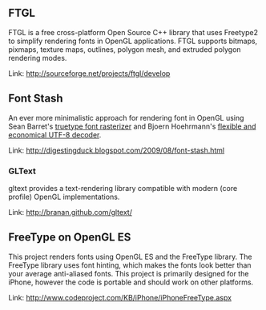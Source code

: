 ## FTGL ##

FTGL is a free cross-platform Open Source C++ library that uses Freetype2 to simplify rendering fonts in OpenGL applications. FTGL supports bitmaps, pixmaps, texture maps, outlines, polygon mesh, and extruded polygon rendering modes.

Link: http://sourceforge.net/projects/ftgl/develop

## Font Stash ##

An ever more minimalistic approach for rendering font in OpenGL using Sean Barret's [truetype font rasterizer](http://nothings.org/stb/stb_truetype.h) and Bjoern Hoehrmann's [flexible and economical UTF-8 decoder](http://bjoern.hoehrmann.de/utf-8/decoder/dfa/).

Link: http://digestingduck.blogspot.com/2009/08/font-stash.html

### GLText ###

gltext provides a text-rendering library compatible with modern (core profile) OpenGL implementations.

Link: http://branan.github.com/gltext/

## FreeType on OpenGL ES ##

This project renders fonts using OpenGL ES and the FreeType library. The FreeType library uses font hinting, which makes the fonts look better than your average anti-aliased fonts. This project is primarily designed for the iPhone, however the code is portable and should work on other platforms.

Link:  http://www.codeproject.com/KB/iPhone/iPhoneFreeType.aspx
